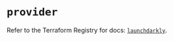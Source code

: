 # `provider`

Refer to the Terraform Registry for docs: [`launchdarkly`](https://registry.terraform.io/providers/launchdarkly/launchdarkly/2.20.2/docs).
